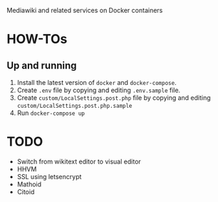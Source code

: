 Mediawiki and related services on Docker containers

# HOW-TOs
## Up and running

1.  Install the latest version of `docker` and `docker-compose`.
2.  Create `.env` file by copying and editing `.env.sample` file.
4.  Create `custom/LocalSettings.post.php` file by copying and editing
    `custom/LocalSettings.post.php.sample`
5.  Run `docker-compose up`


# TODO

*   Switch from wikitext editor to visual editor
*   HHVM
*   SSL using letsencrypt
*   Mathoid
*   Citoid
